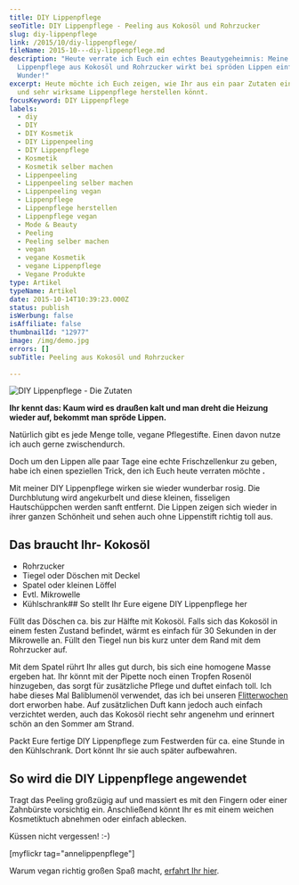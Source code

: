 ```yaml
---
title: DIY Lippenpflege
seoTitle: DIY Lippenpflege - Peeling aus Kokosöl und Rohrzucker
slug: diy-lippenpflege
link: /2015/10/diy-lippenpflege/
fileName: 2015-10---diy-lippenpflege.md
description: "Heute verrate ich Euch ein echtes Beautygeheimnis: Meine DIY
  Lippenpflege aus Kokosöl und Rohrzucker wirkt bei spröden Lippen einfach
  Wunder!"
excerpt: Heute möchte ich Euch zeigen, wie Ihr aus ein paar Zutaten eine tolle
  und sehr wirksame Lippenpflege herstellen könnt.
focusKeyword: DIY Lippenpflege
labels:
  - diy
  - DIY
  - DIY Kosmetik
  - DIY Lippenpeeling
  - DIY Lippenpflege
  - Kosmetik
  - Kosmetik selber machen
  - Lippenpeeling
  - Lippenpeeling selber machen
  - Lippenpeeling vegan
  - Lippenpflege
  - Lippenpflege herstellen
  - Lippenpflege vegan
  - Mode & Beauty
  - Peeling
  - Peeling selber machen
  - vegan
  - vegane Kosmetik
  - vegane Lippenpflege
  - Vegane Produkte
type: Artikel
typeName: Artikel
date: 2015-10-14T10:39:23.000Z
status: publish
isWerbung: false
isAffiliate: false
thumbnailId: "12977"
image: /img/demo.jpg
errors: []
subTitle: Peeling aus Kokosöl und Rohrzucker
  
---
```


![DIY Lippenpflege - Die Zutaten](http://cardamonchai.com/wp-content/uploads/2015/10/DIY-Lippenpflege-640x640.jpg "DIY Lippenpflege - Die Zutaten")

**Ihr kennt das: Kaum wird es draußen kalt und man dreht die Heizung wieder auf,
bekommt man spröde Lippen.**

Natürlich gibt es jede Menge tolle, vegane Pflegestifte. Einen davon nutze ich
auch gerne zwischendurch.

Doch um den Lippen alle paar Tage eine echte Frischzellenkur zu geben, habe ich
einen speziellen Trick, den ich Euch heute verraten möchte **.**

Mit meiner DIY Lippenpflege wirken sie wieder wunderbar rosig. Die Durchblutung
wird angekurbelt und diese kleinen, fisseligen Hautschüppchen werden sanft
entfernt. Die Lippen zeigen sich wieder in ihrer ganzen Schönheit und sehen auch
ohne Lippenstift richtig toll aus.

## Das braucht Ihr- Kokosöl

- Rohrzucker
- Tiegel oder Döschen mit Deckel
- Spatel oder kleinen Löffel
- Evtl. Mikrowelle
- Kühlschrank## So stellt Ihr Eure eigene DIY Lippenpflege her

Füllt das Döschen ca. bis zur Hälfte mit Kokosöl. Falls sich das Kokosöl in
einem festen Zustand befindet, wärmt es einfach für 30 Sekunden in der
Mikrowelle an. Füllt den Tiegel nun bis kurz unter dem Rand mit dem Rohrzucker
auf.

Mit dem Spatel rührt Ihr alles gut durch, bis sich eine homogene Masse ergeben
hat. Ihr könnt mit der Pipette noch einen Tropfen Rosenöl hinzugeben, das sorgt
für zusätzliche Pflege und duftet einfach toll. Ich habe dieses Mal Baliblumenöl
verwendet, das ich bei unseren
[Flitterwochen](/category/unterwegs/hochzeitsreise/) dort erworben habe. Auf
zusätzlichen Duft kann jedoch auch einfach verzichtet werden, auch das Kokosöl
riecht sehr angenehm und erinnert schön an den Sommer am Strand.

Packt Eure fertige DIY Lippenpflege zum Festwerden für ca. eine Stunde in den
Kühlschrank. Dort könnt Ihr sie auch später aufbewahren.

## So wird die DIY Lippenpflege angewendet

Tragt das Peeling großzügig auf und massiert es mit den Fingern oder einer
Zahnbürste vorsichtig ein. Anschließend könnt Ihr es mit einem weichen
Kosmetiktuch abnehmen oder einfach ablecken.

Küssen nicht vergessen! :-)

[myflickr tag="annelippenpflege"]

Warum vegan richtig großen Spaß macht,
[erfahrt Ihr hier](/2015/09/ich-bleib-dabei-vegan-macht-spass/).

&nbsp;

&nbsp;

  